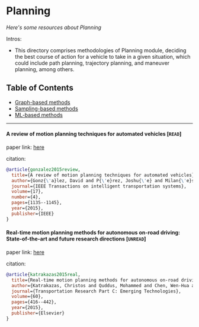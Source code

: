 # Planning
*Here's some resources about Planning*

Intros:

* This directory comprises methodologies of Planning module, deciding the best course of action for a vehicle to take in a given situation, which could include path planning, trajectory planning, and maneuver planning, among others. 

## Table of Contents
* [Graph-based methods](graph_based.md)
* [Sampling-based methods](sampling_based.md)
* [ML-based methods](ML_based.md)

---

#### A review of motion planning techniques for automated vehicles [`READ`]

paper link: [here](https://www.researchgate.net/profile/Fawzi-Nashashibi/publication/284766879_A_Review_of_Motion_Planning_Techniques_for_Automated_Vehicles/links/565c22ac08aefe619b251d23/A-Review-of-Motion-Planning-Techniques-for-Automated-Vehicles.pdf)

citation: 
```bibtex
@article{gonzalez2015review,
  title={A review of motion planning techniques for automated vehicles},
  author={Gonz{\'a}lez, David and P{\'e}rez, Joshu{\'e} and Milan{\'e}s, Vicente and Nashashibi, Fawzi},
  journal={IEEE Transactions on intelligent transportation systems},
  volume={17},
  number={4},
  pages={1135--1145},
  year={2015},
  publisher={IEEE}
}
```


#### Real-time motion planning methods for autonomous on-road driving: State-of-the-art and future research directions [`UNREAD`]

paper link: [here](https://www.sciencedirect.com/science/article/pii/S0968090X15003447)

citation: 
```bibtex
@article{katrakazas2015real,
  title={Real-time motion planning methods for autonomous on-road driving: State-of-the-art and future research directions},
  author={Katrakazas, Christos and Quddus, Mohammed and Chen, Wen-Hua and Deka, Lipika},
  journal={Transportation Research Part C: Emerging Technologies},
  volume={60},
  pages={416--442},
  year={2015},
  publisher={Elsevier}
}
```